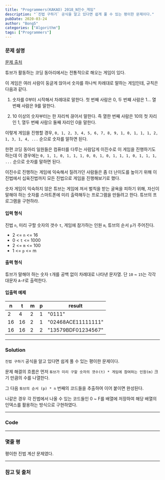 ```yaml
---
title: "Programmers(KAKAO) 2018_N진수_게임"
description: "`진법 구하기` 공식을 알고 있다면 쉽게 풀 수 있는 평이한 문제이다."
pubDate: 2020-03-24
author: "Bong5"
categories: ["Algorithm"]
tags: ["Programmers"]
---
```



### 문제 설명

[문제 출처](https://programmers.co.kr/learn/courses/30/lessons/17687)

튜브가 활동하는 코딩 동아리에서는 전통적으로 해오는 게임이 있다.

이 게임은 여러 사람이 둥글게 앉아서 숫자를 하나씩 차례대로 말하는 게임인데, 규칙은 다음과 같다.

1. 숫자를 0부터 시작해서 차례대로 말한다. 첫 번째 사람은 0, 두 번쨰 사람은 1... 열 번째 사람은 9를 말한다.

2. 10 이상의 숫자부터는 한 자리씩 끊어서 말한다. 즉 열한 번째 사람은 10의 첫 자리인 1, 열두 번째 사람으 둘째 자리인 0을 말한다.

이렇게 게임을 진행할 경우,
`0, 1, 2, 3, 4, 5, 6, 7, 8, 9, 1, 0, 1, 1, 1, 2, 1, 3, 1, 4, ...`
순으로 숫자를 말하면 된다.

한편 코딩 동아리 일원들은 컴퓨터를 다루는 사람답게 이진수로 이 게임을 진행하기도 하는데 이 경우에는
`0, 1, 1, 0, 1, 1, 1, 0, 0, 1, 0, 1, 1, 1, 0, 1, 1, 1, ...`
순으로 숫자를 말하면 된다.

이진수로 진행하는 게임에 익숙해서 질려가던 사람들은 좀 더 난이도를 높이기 위해 이진법에서 십육진법까지 모든 진법으로 게임을 진행해보기로 했다.

숫자 게임이 익숙하지 않은 튜브는 게임에 져서 벌칙을 받는 굴욕을 피하기 위해, 자신이 말해야 하는 숫자를 스마트폰에 미리 출력해두는 프로그램을 만들려고 한다. 튜브의 프로그램을 구현하라.

#### 입력 형식
진법 `n`, 미리 구할 숫자의 갯수 `t`, 게임에 참가하는 인원 `m`, 튜브의 순서 `p`가 주어진다.

- 2 <= `n` <= 16
- 0 < `t` <= 1000
- 2 <= `m` <= 100
- 1 <= `p` <= m

#### 출력 형식
튜브가 말해야 하는 숫자 `t`개를 공백 없이 차례대로 나타낸 문자열. 단 `10` ~ `15`는 각각 대문자 `A~F`로 출력한다.

#### 입출력 예제

| n |	t | m | p | result |
|---|---|---|---|---|
| 2 | 4 | 2 | 1 | "0111" |
| 16 | 16 | 2 | 1 | "02468ACE11111111" |
| 16 | 16 | 2 | 2 | "13579BDF01234567" |

---

### Solution

`진법 구하기` 공식을 알고 있다면 쉽게 풀 수 있는 평이한 문제이다.

문제 해결의 흐름은 먼저 `튜브가 미리 구할 숫자의 갯수(t) * 게임에 참여하는 인원(m)` 크기 만큼의 수를 나열한다.

그 다음 `튜브의 순서 (p) * n` 번째의 코드들을 추출하여 이어 붙이면 완성된다.

나같은 경우 각 진법에서 나올 수 있는 코드들인 0 ~ F를 배열에 저장하여 해당 배열의 인덱스를 활용하는 방식으로 구현하였다.


---


### Code

<script src="https://gist.github.com/BongHoLee/6b00008c488decdb518a5113779764ad.js"></script>


---

### 몇줄 평

평이한 진법 계산 문제였다.

---



### 참고 및 출처
